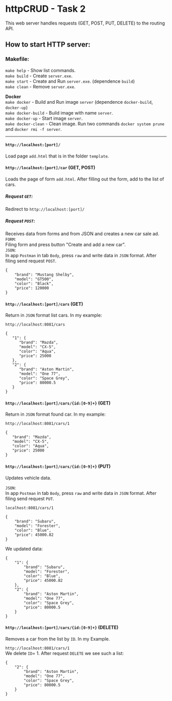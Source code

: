 # httpCRUD - Task 2

This web server handles requests (GET, POST, PUT, DELETE) to the routing API.

## How to start HTTP server:  
### Makefile:  
`make help` - Show list commands.  
`make build` - Create `server.exe`.  
`make start` - Create and Run `server.exe`. (dependence `build`)  
`make clean` - Remove `server.exe`.  

**Docker**  
`make docker` -  Build and Run image `server` (dependence `docker-build`, `docker-up`)  
`make docker-build` - Build image with name `server`.  
`make docker-up` - Start image `server`.  
`make docker-clean` - Clean image. Run two commands `docker system prune` and `docker rmi -f server`.  

---

#### `http://localhost:[port]/`  
Load page `add.html` that is in the folder `template`.

#### `http://localhost:[port]/car` (GET, POST)
Loads the page of form `add.html`. After filling out the form, add to the list of cars.
##### Request `GET`:
Redirect to `http://localhost:[port]/`  
##### Request `POST`:
Receives data from forms and from JSON and creates a new car sale ad.  
`FORM`:  
Filing form and press button "Create and add a new car".  
`JSON`:  
In app `Postman` in tab `Body`, press `raw` and write data in `JSON` format. After filing send request `POST`.
```json5
{
    "brand": "Mustang Shelby",
    "model": "GT500",
    "color": "Black",
    "price": 120000
}
```

#### `http://localhost:[port]/cars` (GET)  
Return in `JSON` format list cars. In my example:

`http://localhost:8081/cars`
```json5
{
   "1": {
      "brand": "Mazda",
      "model": "CX-5",
      "color": "Aqua",
      "price": 25000
   },
   "2": {
      "brand": "Aston Martin",
      "model": "One 77",
      "color": "Space Grey",
      "price": 80000.5
   }
}
```
#### `http://localhost:[port]/cars/{id:[0-9]+}` (GET)
Return in `JSON` format found car. In my example:  

`http://localhost:8081/cars/1`
```json5
{
   "brand": "Mazda",
   "model": "CX-5",
   "color": "Aqua",
   "price": 25000
}
```

#### `http://localhost:[port]/cars/{id:[0-9]+}` (PUT)
Updates vehicle data.  

`JSON`:  
In app `Postman` in tab `Body`, press `raw` and write data in `JSON` format. After filing send request `PUT`.

`localhost:8081/cars/1`
```json5
{
    "brand": "Subaru",
    "model": "Forester",
    "color": "Blue",
    "price": 45000.82
}
```
We updated data:
```json5
{
    "1": {
        "brand": "Subaru",
        "model": "Forester",
        "color": "Blue",
        "price": 45000.82
    },
    "2": {
        "brand": "Aston Martin",
        "model": "One 77",
        "color": "Space Grey",
        "price": 80000.5
    }
}
```


#### `http://localhost:[port]/cars/{id:[0-9]+}` (DELETE)
Removes a car from the list by `ID`. In my Example.

`http://localhost:8081/cars/1`  
We delete `ID`= 1. After request `DELETE` we see such a list: 
```json5
{
    "2": {
        "brand": "Aston Martin",
        "model": "One 77",
        "color": "Space Grey",
        "price": 80000.5
    }
}
```